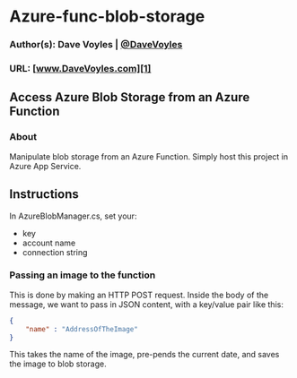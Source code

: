 # Azure-func-blob-storage
### Author(s): Dave Voyles | [@DaveVoyles](http://www.twitter.com/DaveVoyles)
### URL: [www.DaveVoyles.com][1]

Access Azure Blob Storage from an Azure Function
----------
### About
Manipulate blob storage from an Azure Function. Simply host this project in Azure App Service.


## Instructions
In AzureBlobManager.cs, set your:
* key
* account name
* connection string

### Passing an image to the function

This is done by making an HTTP POST request. Inside the body of the message, we want to pass in JSON content, with a key/value pair like this:

```json
{
    "name" : "AddressOfTheImage"
}
```

This takes the name of the image, pre-pends the current date, and saves the image to blob storage. 

  [1]: http://www.daveVoyles.com "My website"

